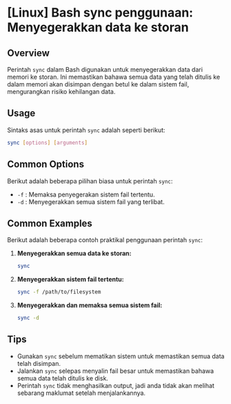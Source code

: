 # [Linux] Bash sync penggunaan: Menyegerakkan data ke storan

## Overview
Perintah `sync` dalam Bash digunakan untuk menyegerakkan data dari memori ke storan. Ini memastikan bahawa semua data yang telah ditulis ke dalam memori akan disimpan dengan betul ke dalam sistem fail, mengurangkan risiko kehilangan data.

## Usage
Sintaks asas untuk perintah `sync` adalah seperti berikut:

```bash
sync [options] [arguments]
```

## Common Options
Berikut adalah beberapa pilihan biasa untuk perintah `sync`:

- `-f` : Memaksa penyegerakan sistem fail tertentu.
- `-d` : Menyegerakkan semua sistem fail yang terlibat.

## Common Examples
Berikut adalah beberapa contoh praktikal penggunaan perintah `sync`:

1. **Menyegerakkan semua data ke storan:**
   ```bash
   sync
   ```

2. **Menyegerakkan sistem fail tertentu:**
   ```bash
   sync -f /path/to/filesystem
   ```

3. **Menyegerakkan dan memaksa semua sistem fail:**
   ```bash
   sync -d
   ```

## Tips
- Gunakan `sync` sebelum mematikan sistem untuk memastikan semua data telah disimpan.
- Jalankan `sync` selepas menyalin fail besar untuk memastikan bahawa semua data telah ditulis ke disk.
- Perintah `sync` tidak menghasilkan output, jadi anda tidak akan melihat sebarang maklumat setelah menjalankannya.